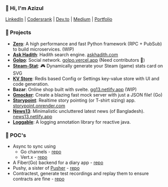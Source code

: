 ### 👋 Hi, I'm Azizul
[LinkedIn](https://www.linkedin.com/in/anantodev/) | [Codersrank](https://profile.codersrank.io/user/ananto30) | [Dev.to](https://dev.to/ananto30) | [Medium](https://azizulhaq-ananto.medium.com/) | [Portfolio](https://ananto.netlify.app)

### 🚀 Projects
- **[Zero](https://github.com/Ananto30/zero)**: A high performance and fast Python framework (RPC + PubSub) to build microservices. (WIP)
- **[Ask Hadith](https://github.com/Ananto30/ask-hadith)**: Hadith search engine. [askhadith.com](https://askhadith.com/)
- **[Golpo](https://github.com/Ananto30/golpo-svelte)**: Social network. [golpo.vercel.app](http://golpo.vercel.app/) (Need contributors 🙌)
- **[Steam-Stat](https://github.com/Ananto30/steam-stat)**: 🎮 Dynamically generate your Steam (game) stats card on SVG
- **[KV Store](https://github.com/Ananto30/kv-store)**: Redis based Config or Settings key-value store with UI and code generation.
- **Bazar**: Online shop built with svelte. [gg13.netlify.app](https://gg13.netlify.app/) (WIP)
- **[Gmocker](https://github.com/Ananto30/mocker)**: Create a blazing fast mock server with just a JSON file! (Go)
- **[Storypoint](https://github.com/Ananto30/story-point)**: Realtime story pointing (or T-shirt sizing) app. [storypoint.onrender.com](https://storypoint.onrender.com/)
- **[News13](https://github.com/Ananto30/news13)**: Minimalistic uncluttered latest news (of Bangladesh). [news13.netlify.app](https://news13.netlify.app/)
- **[Loggable](https://github.com/Ananto30/loggable)**: A logging annotation library for reactive java.

### 🔬 POC's
- Async to sync using 
    - Go channels - [repo](https://github.com/Ananto30/go-async-to-sync)
    - Vert.x - [repo](https://github.com/Ananto30/vertx-async-gateway)
- A Fiber(Go) backend for a diary app - [repo](https://github.com/Ananto30/diary-backend)
- Pushy, a sister of [Pusher](https://pusher.com/) - [repo](https://github.com/Ananto30/pushy)
- Contractest, generate test recordings and replay them to ensure contracts are fine - [repo](https://github.com/Ananto30/contractest)
